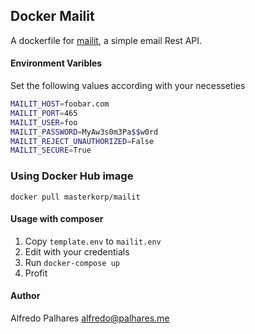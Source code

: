 ## Docker Mailit

A dockerfile for [mailit](https://github.com/dthree/mailit), a simple email Rest
API.


#### Environment Varibles

Set the following values according with your necesseties
```sh
MAILIT_HOST=foobar.com
MAILIT_PORT=465
MAILIT_USER=foo
MAILIT_PASSWORD=MyAw3s0m3Pa$$w0rd
MAILIT_REJECT_UNAUTHORIZED=False
MAILIT_SECURE=True
```

### Using Docker Hub image

```
docker pull masterkorp/mailit
```

#### Usage with composer

1. Copy `template.env` to `mailit.env`
2. Edit with your credentials
3. Run `docker-compose up`
4. Profit


#### Author

Alfredo Palhares <alfredo@palhares.me>

